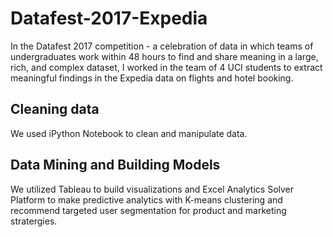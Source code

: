 # Datafest-2017-Expedia

In the Datafest 2017 competition - a celebration of data in which teams of undergraduates work within 48 hours to find and share meaning in a large, rich, and complex dataset, I worked in the team of 4 UCI students to extract meaningful findings in the Expedia data on flights and hotel booking. 

## Cleaning data
We used iPython Notebook to clean and manipulate data.

## Data Mining and Building Models
We utilized Tableau to build visualizations and Excel Analytics Solver Platform to make predictive analytics with K-means clustering and recommend targeted user segmentation for product and marketing stratergies.
